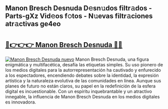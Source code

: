 ## Manon Bresch Desnuda D𝚎sn𝚞dos filtr𝚊dos - Parts-gXz Vid𝚎os f𝚘tos - N𝚞evas filtr𝚊ciones atr𝚊ctivas ge4eo

# <h2><a href="http://mb0r2e.tromn.icu/?c=Manon+Bresch+Desnuda">🔗👉👉👉 Manon Bresch Desnuda 🔗🔗</a></h2>

[![Manon Bresch Desnuda nuevo](https://i.imgur.com/pEAQMta.gif)](http://mb0r2e.tromn.icu/?c=Manon+Bresch+Desnuda)
Manon Bresch Desnuda, una figura enigmática y multifacética, desafía las etiquetas simples. Su uso pionero de los medios digitales para la autorrepresentación ha cautivado y enfurecido a los espectadores, encendiendo debates sobre la identidad, la expresión artística y la naturaleza evolutiva de las comunidades en línea. Aunque sus planes de futuro no están claros, su papel en la redefinición de la esfera digital es incuestionable. Con un espíritu inquebrantable y un atractivo innegable, la influencia de Manon Bresch Desnuda en los medios digitales es innovadora.

